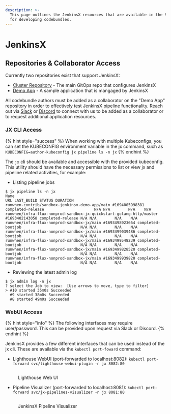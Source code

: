 ```yaml
---
description: >-
  This page outlines the JenkinsX resources that are available in the Sandbox
  for developing codebundles.
---
```


# JenkinsX

## Repositories & Collaborator Access

Currently two repositories exist that support JenkinsX:

* [Cluster Repository](https://github.com/runwhen-contrib/sandbox-jenkinsx-cluster) - The main GitOps repo that configures JenkinsX
* [Demo App](https://github.com/runwhen-contrib/sandbox-jenkinsx-demo-app) - A sample application that is mangaged by JenkinsX

All codebundle authors must be added as a collaborator on the "Demo App" repository in order to effectively test JenkinsX pipeline functionality. Reach out via [Slack](https://runwhen.slack.com/join/shared\_invite/zt-1l7t3tdzl-IzB8gXDsWtHkT8C5nufm2A#/shared-invite/email) or [Discord](https://discord.com/invite/Ut7Ws4rm8Q) to connect with us to be added as a collaborator or to request additional application resources.

### JX CLI Access

{% hint style="success" %}
When working with multiple Kubeconfigs, you can set the KUBECONFIG environment variable in the jx command, such as `KUBECONFIG=author-kubeconfig jx pipeline ls -n jx`
{% endhint %}

The `jx` cli should be available and accessible with the provided kubeconfig. This utility should have the necessary permissions to list or view jx and pipeline related activities, for example:

* Listing pipeline jobs

```
$ jx pipeline ls -n jx 
Name                                                                                                 URL LAST_BUILD STATUS DURATION
runwhen-contrib/sandbox-jenkinsx-demo-app/main #1694005998381 completed-release                      N/A N/A        N/A    N/A
runwhen/infra-flux-nonprod-sandbox-jx-quickstart-golang-http/master #1693402143058 completed-release N/A N/A        N/A    N/A
runwhen/infra-flux-nonprod-sandbox-jx/main #1693498923664 completed-bootjob                          N/A N/A        N/A    N/A
runwhen/infra-flux-nonprod-sandbox-jx/main #1693499039486 completed-bootjob                          N/A N/A        N/A    N/A
runwhen/infra-flux-nonprod-sandbox-jx/main #1693499548239 completed-bootjob                          N/A N/A        N/A    N/A
runwhen/infra-flux-nonprod-sandbox-jx/main #1693499828520 completed-bootjob                          N/A N/A        N/A    N/A
runwhen/infra-flux-nonprod-sandbox-jx/main #1693499939820 completed-bootjob                          N/A N/A        N/A    N/A

```

* Reviewing the latest admin log

```
$ jx admin log -n jx   
? select the Job to view:  [Use arrows to move, type to filter]
> #10 started 35m0s Succeeded
  #9 started 38m0s Succeeded
  #8 started 49m0s Succeeded
```

### WebUI Access

{% hint style="info" %}
The following interfaces may require user/password. This can be provided upon request via Slack or Discord.
{% endhint %}

JenkinsX provides a few different interfaces that can be used instead of the jx cli. These are available via the `kubectl port-foward` command:

* Lighthouse WebUI (port-forwarded to localhost:8082): `kubectl port-forward svc/lighthouse-webui-plugin -n jx 8082:80`

<figure><img src="../../.gitbook/assets/image (5).png" alt=""><figcaption><p>Lighthouse Web UI</p></figcaption></figure>

* Pipeline Visualizer (port-forwarded to localhost:8081): `kubectl port-forward svc/jx-pipelines-visualizer -n jx 8081:80`

<figure><img src="../../.gitbook/assets/image (6).png" alt=""><figcaption><p>JenkinsX Pipeline Visualizer</p></figcaption></figure>

<figure><img src="../../cc-dev/.gitbook/assets/image%20(3)%20(1)%20(1)%20(1).png" alt=""><figcaption></figcaption></figure>

###
